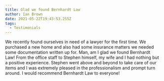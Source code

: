 ```yaml
---
title: Glad we found Bernhardt Law
author: Ian Brown
date: 2021-05-22T19:43:53.255Z
tags:
  - Testimonials
---
```

We recently found ourselves in need of a lawyer for the first time.  We purchased a new home and also had some insurance matters we needed some documentation written up for.  Man, am I glad we found Bernhardt Law! From the office staff to Stephen himself, my wife and I had nothing but a positive experience. Stephen went above and beyond to take care of our items and I was extremely pleased in the professionalism and prompt turn around. I would recommend Bernhardt Law to everyone!